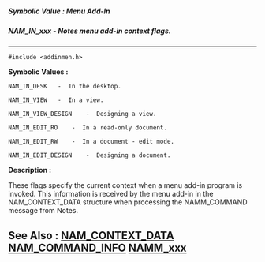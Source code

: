 ##### Symbolic Value : Menu Add-In
##### NAM_IN_xxx - Notes menu add-in context flags.
---
```
#include <addinmen.h>
```

**Symbolic Values :**

	NAM_IN_DESK	  -  In the desktop.

	NAM_IN_VIEW	  -  In a view.

	NAM_IN_VIEW_DESIGN	  -  Designing a view.

	NAM_IN_EDIT_RO	  -  In a read-only document.

	NAM_IN_EDIT_RW	  -  In a document - edit mode.

	NAM_IN_EDIT_DESIGN	  -  Designing a document.


**Description :**

These flags specify the current context when a menu add-in program is invoked.  This information is received by the menu add-in in the NAM_CONTEXT_DATA structure when processing the NAMM_COMMAND message from Notes.


**See Also :**
[NAM_CONTEXT_DATA](/domino-c-api-docs/reference/Data/NAM_CONTEXT_DATA)
[NAM_COMMAND_INFO](/domino-c-api-docs/reference/Data/NAM_COMMAND_INFO)
[NAMM_xxx](/domino-c-api-docs/reference/Symb/NAMM_xxx)
---
